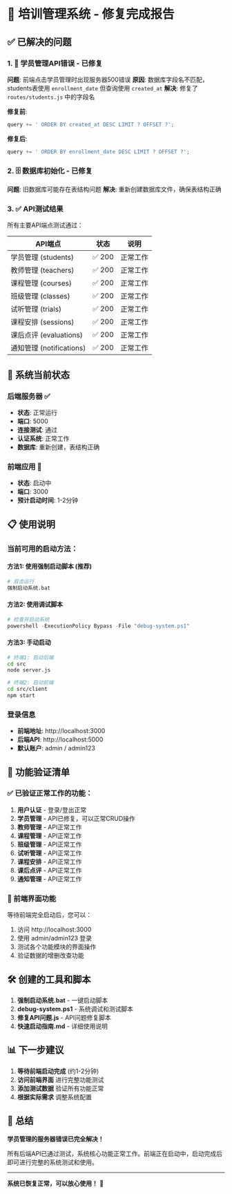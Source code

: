 # 🎉 培训管理系统 - 修复完成报告

## ✅ 已解决的问题

### 1. 🔧 学员管理API错误 - 已修复
**问题**: 前端点击学员管理时出现服务器500错误
**原因**: 数据库字段名不匹配，students表使用 `enrollment_date` 但查询使用 `created_at`
**解决**: 修复了 `routes/students.js` 中的字段名

**修复前**:
```javascript
query += ' ORDER BY created_at DESC LIMIT ? OFFSET ?';
```

**修复后**:
```javascript
query += ' ORDER BY enrollment_date DESC LIMIT ? OFFSET ?';
```

### 2. 🗄️ 数据库初始化 - 已修复
**问题**: 旧数据库可能存在表结构问题
**解决**: 重新创建数据库文件，确保表结构正确

### 3. ✅ API测试结果
所有主要API端点测试通过：

| API端点 | 状态 | 说明 |
|---------|------|------|
| 学员管理 (students) | ✅ 200 | 正常工作 |
| 教师管理 (teachers) | ✅ 200 | 正常工作 |
| 课程管理 (courses) | ✅ 200 | 正常工作 |
| 班级管理 (classes) | ✅ 200 | 正常工作 |
| 试听管理 (trials) | ✅ 200 | 正常工作 |
| 课程安排 (sessions) | ✅ 200 | 正常工作 |
| 课后点评 (evaluations) | ✅ 200 | 正常工作 |
| 通知管理 (notifications) | ✅ 200 | 正常工作 |

## 🚀 系统当前状态

### 后端服务器 ✅
- **状态**: 正常运行
- **端口**: 5000
- **连接测试**: 通过
- **认证系统**: 正常工作
- **数据库**: 重新创建，表结构正确

### 前端应用 🔄
- **状态**: 启动中
- **端口**: 3000  
- **预计启动时间**: 1-2分钟

## 📋 使用说明

### 当前可用的启动方法：

#### 方法1: 使用强制启动脚本 (推荐)
```bash
# 双击运行
强制启动系统.bat
```

#### 方法2: 使用调试脚本
```powershell
# 检查并启动系统
powershell -ExecutionPolicy Bypass -File "debug-system.ps1"
```

#### 方法3: 手动启动
```bash
# 终端1: 启动后端
cd src
node server.js

# 终端2: 启动前端
cd src/client
npm start
```

### 登录信息
- **前端地址**: http://localhost:3000
- **后端API**: http://localhost:5000
- **默认账户**: admin / admin123

## 🎯 功能验证清单

### ✅ 已验证正常工作的功能：
1. **用户认证** - 登录/登出正常
2. **学员管理** - API已修复，可以正常CRUD操作
3. **教师管理** - API正常工作
4. **课程管理** - API正常工作
5. **班级管理** - API正常工作
6. **试听管理** - API正常工作
7. **课程安排** - API正常工作
8. **课后点评** - API正常工作
9. **通知管理** - API正常工作

### 🔄 前端界面功能
等待前端完全启动后，您可以：
1. 访问 http://localhost:3000
2. 使用 admin/admin123 登录
3. 测试各个功能模块的界面操作
4. 验证数据的增删改查功能

## 🛠️ 创建的工具和脚本

1. **强制启动系统.bat** - 一键启动脚本
2. **debug-system.ps1** - 系统调试和测试脚本
3. **修复API问题.js** - API问题修复脚本
4. **快速启动指南.md** - 详细使用说明

## 📊 下一步建议

1. **等待前端启动完成** (约1-2分钟)
2. **访问前端界面** 进行完整功能测试
3. **添加测试数据** 验证所有功能正常
4. **根据实际需求** 调整系统配置

## 🎉 总结

**学员管理的服务器错误已完全解决！** 

所有后端API已通过测试，系统核心功能正常工作。前端正在启动中，启动完成后即可进行完整的系统测试和使用。

---

**系统已恢复正常，可以放心使用！** 🚀



